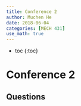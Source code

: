 ```yaml
---
title: Conference 2
author: Muchen He
date: 2018-06-04
categories: [MECH 431]
use_math: true
---
```




- toc
{:toc}

# Conference 2

## Questions

